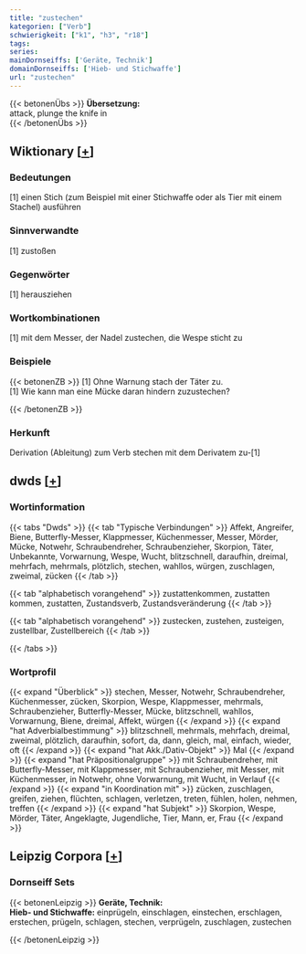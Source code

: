 ```yaml
---
title: "zustechen"
kategorien: ["Verb"]
schwierigkeit: ["k1", "h3", "r18"]
tags:
series:
mainDornseiffs: ['Geräte, Technik']
domainDornseiffs: ['Hieb- und Stichwaffe']
url: "zustechen"
---
```


{{< betonenÜbs >}}
**Übersetzung:**  
attack, plunge the knife in  
{{< /betonenÜbs >}}

## Wiktionary [[+](https://de.wiktionary.org/wiki/zustechen)]

### Bedeutungen
[1] einen Stich (zum Beispiel mit einer Stichwaffe oder als Tier mit einem Stachel) ausführen  

### Sinnverwandte
[1] zustoßen  

### Gegenwörter
[1] herausziehen  

### Wortkombinationen
[1] mit dem Messer, der Nadel zustechen, die Wespe sticht zu  

### Beispiele
{{< betonenZB >}}
[1] Ohne Warnung stach der Täter zu.  
[1] Wie kann man eine Mücke daran hindern zuzustechen?  

{{< /betonenZB >}}
### Herkunft
Derivation (Ableitung) zum Verb stechen mit dem Derivatem zu-[1]  



## dwds [[+](https://www.dwds.de/wb/zustechen)]

### Wortinformation
{{< tabs "Dwds" >}}
{{< tab "Typische Verbindungen" >}}
Affekt, Angreifer, Biene, Butterfly-Messer, Klappmesser, Küchenmesser, Messer, Mörder, Mücke, Notwehr, Schraubendreher, Schraubenzieher, Skorpion, Täter, Unbekannte, Vorwarnung, Wespe, Wucht, blitzschnell, daraufhin, dreimal, mehrfach, mehrmals, plötzlich, stechen, wahllos, würgen, zuschlagen, zweimal, zücken
{{< /tab >}}

{{< tab "alphabetisch vorangehend" >}}
zustattenkommen, zustatten kommen, zustatten, Zustandsverb, Zustandsveränderung
{{< /tab >}}

{{< tab "alphabetisch vorangehend" >}}
zustecken, zustehen, zusteigen, zustellbar, Zustellbereich
{{< /tab >}}

{{< /tabs >}}

### Wortprofil
{{< expand "Überblick" >}} stechen, Messer, Notwehr, Schraubendreher, Küchenmesser, zücken, Skorpion, Wespe, Klappmesser, mehrmals, Schraubenzieher, Butterfly-Messer, Mücke, blitzschnell, wahllos, Vorwarnung, Biene, dreimal, Affekt, würgen {{< /expand >}}
{{< expand "hat Adverbialbestimmung" >}} blitzschnell, mehrmals, mehrfach, dreimal, zweimal, plötzlich, daraufhin, sofort, da, dann, gleich, mal, einfach, wieder, oft {{< /expand >}}
{{< expand "hat Akk./Dativ-Objekt" >}} Mal {{< /expand >}}
{{< expand "hat Präpositionalgruppe" >}} mit Schraubendreher, mit Butterfly-Messer, mit Klappmesser, mit Schraubenzieher, mit Messer, mit Küchenmesser, in Notwehr, ohne Vorwarnung, mit Wucht, in Verlauf {{< /expand >}}
{{< expand "in Koordination mit" >}} zücken, zuschlagen, greifen, ziehen, flüchten, schlagen, verletzen, treten, fühlen, holen, nehmen, treffen {{< /expand >}}
{{< expand "hat Subjekt" >}} Skorpion, Wespe, Mörder, Täter, Angeklagte, Jugendliche, Tier, Mann, er, Frau {{< /expand >}}

## Leipzig Corpora [[+](https://corpora.uni-leipzig.de/en/res?word=zustechen&corpusId=deu_newscrawl-public_2018)]

### Dornseiff Sets
{{< betonenLeipzig >}}
**Geräte, Technik:**  
**Hieb- und Stichwaffe:** einprügeln, einschlagen, einstechen, erschlagen, erstechen, prügeln, schlagen, stechen, verprügeln, zuschlagen, zustechen  

{{< /betonenLeipzig >}}
